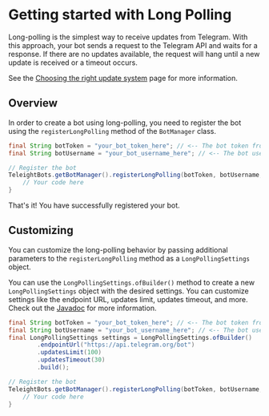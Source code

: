 # Getting started with Long Polling
Long-polling is the simplest way to receive updates from Telegram. With this approach, your bot sends a request to the Telegram API and waits for a response. If there are no updates available, the request will hang until a new update is received or a timeout occurs.

See the [Choosing the right update system](../choosing-update-system) page for more information.

## Overview
In order to create a bot using long-polling, you need to register the bot using the `registerLongPolling` method of the `BotManager` class.

```java
final String botToken = "your_bot_token_here"; // <-- The bot token from @BotFather
final String botUsername = "your_bot_username_here"; // <-- The bot username

// Register the bot
TeleightBots.getBotManager().registerLongPolling(botToken, botUsername, bot -> {
    // Your code here
}
```

That's it! You have successfully registered your bot.

## Customizing
You can customize the long-polling behavior by passing additional parameters to the `registerLongPolling` method as a `LongPollingSettings` object.

You can use the `LongPollingSettings.ofBuilder()` method to create a new `LongPollingSettings` object with the desired settings.
You can customize settings like the endpoint URL, updates limit, updates timeout, and more. Check out the [Javadoc](https://teleight.dev/javadoc/dev/teleight/teleightbots/LongPollingSettings.html) for more information.

```java
final String botToken = "your_bot_token_here"; // <-- The bot token from @BotFather
final String botUsername = "your_bot_username_here"; // <-- The bot username
final LongPollingSettings settings = LongPollingSettings.ofBuilder()
        .endpointUrl("https://api.telegram.org/bot")
        .updatesLimit(100)
        .updatesTimeout(30)
        .build();

// Register the bot
TeleightBots.getBotManager().registerLongPolling(botToken, botUsername, settings, bot -> {
    // Your code here
}
```

